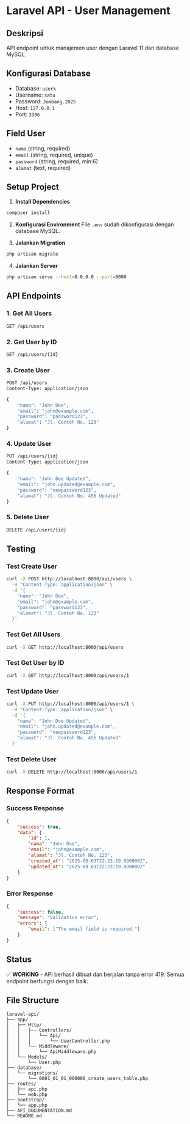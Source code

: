 # Laravel API - User Management

## Deskripsi
API endpoint untuk manajemen user dengan Laravel 11 dan database MySQL.

## Konfigurasi Database
- Database: `userk`
- Username: `satu`
- Password: `Jombang.2025`
- Host: `127.0.0.1`
- Port: `3306`

## Field User
- `nama` (string, required)
- `email` (string, required, unique)
- `password` (string, required, min:6)
- `alamat` (text, required)

## Setup Project

1. **Install Dependencies**
```bash
composer install
```

2. **Konfigurasi Environment**
File `.env` sudah dikonfigurasi dengan database MySQL.

3. **Jalankan Migration**
```bash
php artisan migrate
```

4. **Jalankan Server**
```bash
php artisan serve --host=0.0.0.0 --port=8000
```

## API Endpoints

### 1. Get All Users
```bash
GET /api/users
```

### 2. Get User by ID
```bash
GET /api/users/{id}
```

### 3. Create User
```bash
POST /api/users
Content-Type: application/json

{
    "nama": "John Doe",
    "email": "john@example.com",
    "password": "password123",
    "alamat": "Jl. Contoh No. 123"
}
```

### 4. Update User
```bash
PUT /api/users/{id}
Content-Type: application/json

{
    "nama": "John Doe Updated",
    "email": "john.updated@example.com",
    "password": "newpassword123",
    "alamat": "Jl. Contoh No. 456 Updated"
}
```

### 5. Delete User
```bash
DELETE /api/users/{id}
```

## Testing

### Test Create User
```bash
curl -X POST http://localhost:8000/api/users \
  -H "Content-Type: application/json" \
  -d '{
    "nama": "John Doe",
    "email": "john@example.com",
    "password": "password123",
    "alamat": "Jl. Contoh No. 123"
  }'
```

### Test Get All Users
```bash
curl -X GET http://localhost:8000/api/users
```

### Test Get User by ID
```bash
curl -X GET http://localhost:8000/api/users/1
```

### Test Update User
```bash
curl -X PUT http://localhost:8000/api/users/1 \
  -H "Content-Type: application/json" \
  -d '{
    "nama": "John Doe Updated",
    "email": "john.updated@example.com",
    "password": "newpassword123",
    "alamat": "Jl. Contoh No. 456 Updated"
  }'
```

### Test Delete User
```bash
curl -X DELETE http://localhost:8000/api/users/1
```

## Response Format

### Success Response
```json
{
    "success": true,
    "data": {
        "id": 1,
        "nama": "John Doe",
        "email": "john@example.com",
        "alamat": "Jl. Contoh No. 123",
        "created_at": "2025-08-03T22:23:19.000000Z",
        "updated_at": "2025-08-03T22:23:19.000000Z"
    }
}
```

### Error Response
```json
{
    "success": false,
    "message": "Validation error",
    "errors": {
        "email": ["The email field is required."]
    }
}
```

## Status
✅ **WORKING** - API berhasil dibuat dan berjalan tanpa error 419. Semua endpoint berfungsi dengan baik.

## File Structure
```
laravel-api/
├── app/
│   ├── Http/
│   │   ├── Controllers/
│   │   │   └── Api/
│   │   │       └── UserController.php
│   │   └── Middleware/
│   │       └── ApiMiddleware.php
│   └── Models/
│       └── User.php
├── database/
│   └── migrations/
│       └── 0001_01_01_000000_create_users_table.php
├── routes/
│   ├── api.php
│   └── web.php
├── bootstrap/
│   └── app.php
├── API_DOCUMENTATION.md
└── README.md
```
